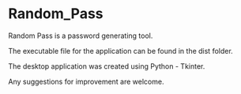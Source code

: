 # Random_Pass
Random Pass is a password generating tool.


The executable file for the application can be found in the dist folder.


The desktop application was created using Python - Tkinter.

Any suggestions for improvement are welcome.